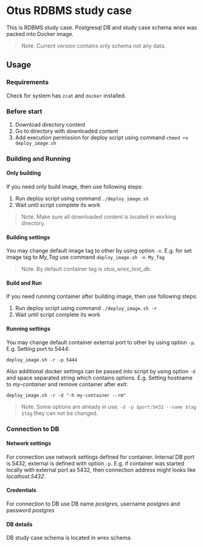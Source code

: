 # Otus RDBMS study case

This is RDBMS study case. Postgresql DB and study case schema *wrex* was packed into Docker image.

> Note. Current version contains only schema not any data.

## Usage

### Requirements
Check for system has `zcat` and `docker` installed.

### Before start
1. Download directory content
2. Go to directory with downloaded content
3. Add execution permission for deploy script using command `chmod +x deploy_image.sh`

### Building and Running
#### Only building
If you need only build image, then use following steps:

1. Run deploy script using command `./deploy_image.sh`
2. Wait until script complete its work

> Note. Make sure all downloaded content is located in working directory.

#### Building settings
You may change default image tag to other by using option `-n`. E.g. for set image tag to *My_Tag* use command `deploy_image.sh -n My_Tag`

> Note. By default container tag is *otus_wrex_test_db*.

#### Build and Run
If you need running container after building image, then use following steps:

1. Run deploy script using command `./deploy_image.sh -r`
2. Wait until script complete its work

#### Running settings

You may change default container external port to other by using option `-p`. E.g. Setting port to 5444:
```shell
deploy_image.sh -r -p 5444
```

Also additional docker settings can be passed into script by using option `-d` and space separated string which contains options. E.g. Setting hostname to *my-container* and remove container after exit:
```shell
deploy_image.sh -r -d "-h my-container --rm"
```

> Note. Some options are already in use: `-d -p $port:5432 --name $tag $tag` they can not be changed.

### Connection to DB
#### Network settings
For connection use network settings defined for container. Internal DB port is 5432, external is defined with option `-p`. E.g. if container was started locally with external port as 5432, then connection address might looks like *localhost:5432*.

#### Credentials
For connection to DB use DB name *postgres*, username *postgres* and password *postgres*

#### DB details
DB study case schema is located in *wrex* schema.
